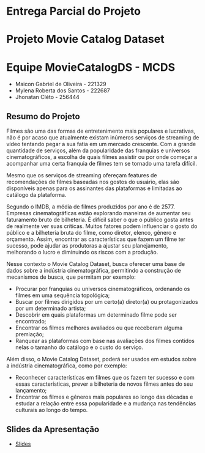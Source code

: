 
# Entrega Parcial do Projeto

# Projeto Movie Catalog Dataset

# Equipe MovieCatalogDS - MCDS
* Maicon Gabriel de Oliveira - 221329
* Mylena Roberta dos Santos - 222687
* Jhonatan Cléto - 256444

## Resumo do Projeto

Filmes são uma das formas de entretenimento mais populares e lucrativas, não é por acaso que atualmente existam inúmeros serviços de streaming de vídeo tentando pegar a sua fatia em um mercado crescente. Com a grande quantidade de serviços, além da popularidade das franquias e universos cinematográficos, a escolha de quais filmes assistir ou por onde começar a acompanhar uma certa franquia de filmes tem se tornado uma tarefa difícil.

Mesmo que os serviços de streaming ofereçam features de recomendações de filmes baseadas nos gostos do usuário, elas são disponíveis apenas para os assinantes das plataformas e limitadas ao catálogo da plataforma.

Segundo o IMDB, a média de filmes produzidos por ano é de 2577. Empresas cinematográficas estão explorando maneiras de aumentar seu faturamento bruto de bilheteria. É difícil saber o que o público gosta antes de realmente ver suas críticas. Muitos fatores podem influenciar o gosto do público e a bilheteria bruta do filme, como diretor, elenco, gênero e orçamento. Assim, encontrar as características que fazem um filme ter sucesso, pode ajudar as produtoras a ajustar seu planejamento, melhorando o lucro e diminuindo os riscos com a produção. 

Nesse contexto o Movie Catalog Dataset, busca oferecer uma base de dados sobre a indústria cinematográfica, permitindo a construção de mecanismos de busca, que permitam por exemplo:
* Procurar por franquias ou universos cinematográficos, ordenando os filmes em uma sequência topológica;
* Buscar por filmes dirigidos por um certo(a) diretor(a) ou protagonizados por um determinado artista;
* Descobrir em quais plataformas um determinado filme pode ser encontrado;
* Encontrar os filmes melhores avaliados ou que receberam alguma premiação; 
* Ranquear as plataformas com base nas avaliações dos filmes contidos nelas o tamanho do catálogo e o custo do serviço.

Além disso, o Movie Catalog Dataset, poderá ser usados em estudos sobre a indústria cinematográfica, como por exemplo:
* Reconhecer características em filmes que os fazem ter sucesso e com essas características, prever a bilheteria de novos filmes antes do seu lançamento;
* Encontrar os filmes e gêneros mais populares ao longo das décadas e estudar a relação entre essa popularidade e a mudança nas tendências culturais ao longo do tempo.


## Slides da Apresentação
* [Slides](./slides/ApresentaçãoInicial.pdf)
